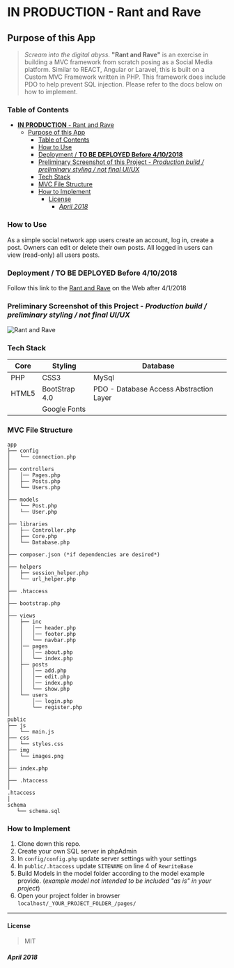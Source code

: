 # **IN PRODUCTION** - Rant and Rave

## Purpose of this App

>*Scream into the digital abyss.* **"Rant and Rave"** is an exercise in building a MVC framework from scratch posing as a Social Media platform. Similar to REACT, Angular or Laravel, this is built on a Custom MVC Framework written in PHP. This framework does include PDO to help prevent SQL injection. Please refer to the docs below on how to implement.

### Table of Contents

<!-- TOC -->

- [**IN PRODUCTION** - Rant and Rave](#in-production---rant-and-rave)
    - [Purpose of this App](#purpose-of-this-app)
        - [Table of Contents](#table-of-contents)
        - [How to Use](#how-to-use)
        - [Deployment / **TO BE DEPLOYED Before 4/10/2018**](#deployment--to-be-deployed-before-4102018)
        - [Preliminary Screenshot of this Project - *Production build / preliminary styling / not final UI/UX*](#preliminary-screenshot-of-this-project---production-build--preliminary-styling--not-final-uiux)
        - [Tech Stack](#tech-stack)
        - [MVC File Structure](#mvc-file-structure)
        - [How to Implement](#how-to-implement)
            - [License](#license)
                - [*April 2018*](#april-2018)

<!-- /TOC -->

### How to Use

As a simple social network app users create an account, log in, create a post. Owners can edit or delete their own posts. All logged in users can view (read-only) all users posts.

### Deployment / **TO BE DEPLOYED Before 4/10/2018**

Follow this link to the [Rant and Rave](https://rant-and-rave.herokuapp.com/) on the Web after 4/1/2018

### Preliminary Screenshot of this Project - *Production build / preliminary styling / not final UI/UX*

![Rant and Rave](https://raw.github.com/captnwalker/rant-and-rave/master/public/img/GIF.gif "Rant and Rave")

### Tech Stack

| Core | Styling | Database |
| ---- | ------- | ------- |
| PHP | CSS3 | MySql |
| HTML5 | BootStrap 4.0 | PDO - Database Access Abstraction Layer |
| | Google Fonts |   |   |

### MVC File Structure

```
app
├── config
│   └── connection.php
│ 
├── controllers
│   │── Pages.php
│   ├── Posts.php
│   └── Users.php
│
├── models
│   └── Post.php
│   └── User.php
│ 
├── libraries
│   ├── Controller.php
│   ├── Core.php
│   └── Database.php
│ 
├── composer.json (*if dependencies are desired*)
│
├── helpers
│   ├── session_helper.php
│   └── url_helper.php
│
├── .htaccess
│
├── bootstrap.php
│
├── views
│   ├── inc
│   │   │── header.php
│   │   │── footer.php
│   │   └── navbar.php
│   │── pages
│   │   │── about.php
│   │   └── index.php
│   ├── posts
│   │   │── add.php
│   │   │── edit.php
│   │   │── index.php
│   │   └── show.php
│   └── users
│       │── login.php
│       └── register.php
│
public
├── js
│   └── main.js
├── css
│   └── styles.css
├── img
│   └── images.png
│
├── index.php
│
├── .htaccess
│
.htaccess
│
schema
   └── schema.sql

```

### How to Implement

1. Clone down this repo.
2. Create your own SQL server in phpAdmin
3. In `config/config.php` update server settings with your settings
4. In `public/.htaccess` update `SITENAME` on line 4 of `RewriteBase`
5. Build Models in the model folder according to the model example provide. (*example model not intended to be included "as is" in your project*)
6. Open your project folder in browser `localhost/_YOUR_PROJECT_FOLDER_/pages/`

---

#### License

>MIT

##### *April 2018*